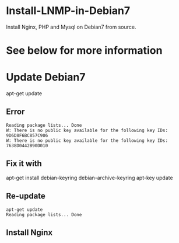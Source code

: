 # Install-LNMP-in-Debian7
Install Nginx, PHP and Mysql on Debian7 from source.
# See below for more information
# Update Debian7
apt-get update
## Error
	Reading package lists... Done
	W: There is no public key available for the following key IDs:
	9D6D8F6BC857C906
	W: There is no public key available for the following key IDs:
	7638D0442B90D010
## Fix it with
apt-get install debian-keyring debian-archive-keyring
apt-key update
## Re-update
	apt-get update
	Reading package lists... Done
## Install Nginx

